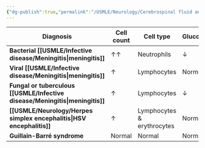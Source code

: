 ```yaml
---
{"dg-publish":true,"permalink":"/USMLE/Neurology/Cerebrospinal fluid analysis/"}
---
```


| Diagnosis                            | Cell count | Cell type                  | Glucose | Protein     |
| ------------------------------------ | ---------- | -------------------------- | ------- | ----------- |
| **Bacterial [[USMLE/Infective disease/Meningitis\|meningitis]]**             | ↑↑         | Neutrophils                | ↓       | ↑↑          |
| **Viral [[USMLE/Infective disease/Meningitis\|meningitis]]**                 | ↑          | Lymphocytes                | Normal  | Normal or ↑ |
| **Fungal or tuberculous [[USMLE/Infective disease/Meningitis\|meningitis]]** | ↑          | Lymphocytes                | ↓       | ↑           |
| **[[USMLE/Neurology/Herpes simplex encephalitis\|HSV encephalitis]]**                 | ↑          | Lymphocytes & erythrocytes | Normal  | ↑           |
| **Guillain-Barré syndrome**          | Normal     | Normal                     | Normal  | ↑           |

